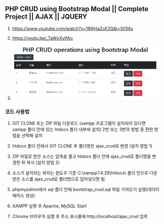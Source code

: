 ## PHP CRUD using Bootstrap Modal || Complete Project || AJAX || JQUERY

1. <https://www.youtube.com/watch?v=1R9iHaZoE2Q&t=5056s>

2. <https://youtu.be/_TaWxXvtfAo>

3. ![캡처](screenshot/screenshot.png)

### 코드 사용법

1. GIT CLONE 또는 ZIP 파일 다운로드 (xampp 프로그램이 설치되어 있다면 xampp 폴더 안에 있는 htdocs 폴더 내부에 설치) 2번 또는 3번의 방법 중 편한 방법을 선택해 설치

2. htdocs 폴더 안에서 GIT CLONE 후 폴더명은 ajax_crud로 변경 (설치 방법 1)

3. ZIP 파일로 받은 소스는 압축을 풀고 htdocs 폴더 안에 ajax_crud로 폴더명을 변경한 뒤 복사
(설치 방법 2)

4. 소스가 설치되는 위치는 윈도우 기준 C:\xampp7.4.29\htdocs\ 폴더 안으로 다운 받은 소스를 ajax_crud로 폴더명으로 집어넣으면 됨.

5. phpmyadmin에서 sql 폴더 안에 bootstrap_crud.sql 파일 가져오기 실행(데이터베이스 생성)

6. XAMPP 실행 후 Apache, MySQL Start

7. Chrome 브라우저 실행 후 주소 표시줄에 http://localhost/ajax_crud 입력
